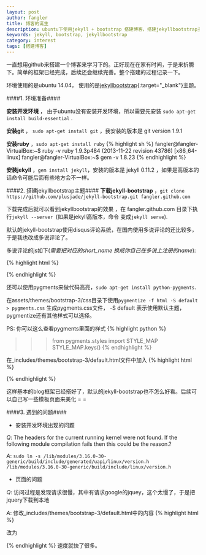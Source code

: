 ```yaml
---
layout: post
author: fangler
title: 博客的诞生
description: ubuntu下使用jekyll + bootstrap 搭建博客，搭建jekyllbootstrap主题
keywords: jekyll, bootstrap, jekyllbootstrap
category: interest
tags: [搭建博客]
---
```


一直想用github来搭建一个博客来学习下的。正好现在在家有时间，于是来折腾下。简单的框架已经完成，后续还会继续完善。整个搭建的过程记录一下。

环境使用的是ubuntu 14.04， 使用的是[jekyllbootstrap](http://jekyllbootstrap.com/ "jekyllbootstrap"){:target="_blank"}主题。

####1. 环境准备####

**安装开发环境** ， 由于ubuntu没有安装开发环境，所以需要先安装 `sudo apt-get install build-essential` .

**安装git** ， `sudo apt-get install git` ，我安装的版本是 git version 1.9.1

**安装ruby** ，`sudo apt-get install ruby`
{% highlight sh %}
fangler@fangler-VirtualBox:~$ ruby -v
ruby 1.9.3p484 (2013-11-22 revision 43786) [x86_64-linux]
fangler@fangler-VirtualBox:~$ gem -v
1.8.23
{% endhighlight %}

**安装jekyll** ，`gem install jekyll`，安装的版本是 jekyll 0.11.2 ，如果是高版本的话命令可能后面有些地方会不一样。

####2. 搭建jekyllbootstrap主题####
**下载jekyll-bootstrap** ，`git clone https://github.com/plusjade/jekyll-bootstrap.git fangler.github.com`

下载完成后就可以看到jekyllbootstrap的效果 ，在 fangler.github.com 目录下执行`jekyll --server `(如果是jekyll高版本，命令
变成`jekyll serve`).

默认的jekyll-bootstrap使用disqus评论系统，在国内使用多说评论的还比较多，于是我也改成多说评论了。

多说评论的js如下(*需要把对应的short_name 换成你自己在多说上注册的name*):

{% highlight html %}
<!-- duoshuo comment begin -->
<script type="text/javascript">
var duoshuoQuery = {short_name:"fangler"};
	(function() {
		var ds = document.createElement('script');
		ds.type = 'text/javascript';ds.async = true;
		ds.src = (document.location.protocol == 'https:' ? 'https:' : 'http:') + '//static.duoshuo.com/embed.js';
		ds.charset = 'UTF-8';
		(document.getElementsByTagName('head')[0] 
		 || document.getElementsByTagName('body')[0]).appendChild(ds);
	})();
	</script>
<!-- duoshuo comment end -->
{% endhighlight %}

还可以使用pygments来做代码高亮，`sudo apt-get install python-pygments`.

在assets/themes/bootstrap-3/css目录下使用`pygmentize -f html -S default > pygments.css` 生成pygments.css文件， -S default 表示使用默认主题，pygmentize还有其他样式可以选择。

PS: 你可以这么查看pygments里面的样式
{% highlight python %}
>>>from pygments.styles import STYLE_MAP
>>>STYLE_MAP.keys()
{% endhighlight %}

在_includes/themes/bootstrap-3/default.html文件中加入
{% highlight html %}
<!-- Pygments styles -->
<link href="{{ ASSET_PATH }}/css/pygments.css" rel="stylesheet">
{% endhighlight %}

这样基本的blog框架已经搭好了，默认的jekyll-bootstrap也不怎么好看。后续可以自己写一些模板页面来美化 = =

####3. 遇到的问题####

* 安装开发环境出现的问题

*Q*: The headers for the current running kernel were not found. If the following
module compilation fails then this could be the reason.?

*A*: `sudo ln -s /lib/modules/3.16.0-30-generic/build/include/generated/uapi/linux/version.h /lib/modules/3.16.0-30-generic/build/include/linux/version.h`

* 页面的问题

*Q*: 访问过程是发现请求很慢，其中有请求google的jquey，这个太慢了，于是把jquery下载到本地

*A*: 修改_includes/themes/bootstrap-3/default.html中的内容
{% highlight html %}
<script src="https://ajax.googleapis.com/ajax/libs/jquery/1.10.2/jquery.min.js"></script>
改为
<script src="{{ ASSET_PATH }}/bootstrap/js/jquery-1.11.2.min.js"></script>
{% endhighlight %}
速度就快了很多。
